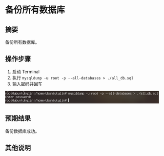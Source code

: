 # 备份所有数据库

## 摘要

备份所有数据库。

## 操作步骤

1. 启动 Terminal
2. 执行 `mysqldump -u root -p --all-databases > ./all_db.sql`
3. 输入密码并回车

![备份所有数据库](./img/备份所有数据库.png)

## 预期结果

备份数据库成功。

## 其他说明
